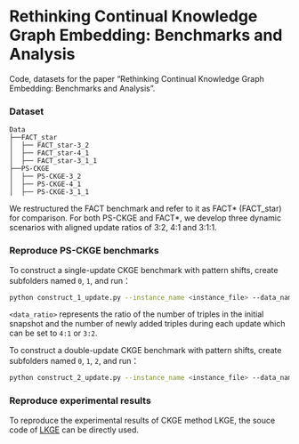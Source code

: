 # Rethinking Continual Knowledge Graph Embedding: Benchmarks and Analysis
Code, datasets for the paper “Rethinking Continual Knowledge Graph Embedding: Benchmarks and Analysis”.
### Dataset
```
Data
├──FACT_star
│  ├── FACT_star-3_2
│  ├── FACT_star-4_1
│  ├── FACT_star-3_1_1
├──PS-CKGE
│  ├── PS-CKGE-3_2
│  ├── PS-CKGE-4_1
│  ├── PS-CKGE-3_1_1
```
We restructured the FACT benchmark and refer to it as FACT* (FACT_star) for comparison.  For both PS-CKGE and FACT*, we develop three dynamic scenarios with aligned update ratios of 3:2, 4:1 and 3:1:1.
### Reproduce PS-CKGE benchmarks
To construct a single-update CKGE benchmark with pattern shifts, create subfolders named `0`, `1`, and run：
```sh
python construct_1_update.py --instance_name <instance_file> --data_name <dataset_name> --ratio <data_ratio>

```
`<data_ratio>` represents the ratio of the number of triples in the initial snapshot and the number of newly added triples during each update which can be set to `4:1` or `3:2`.

To construct a double-update CKGE benchmark with pattern shifts, create subfolders named `0`, `1`, `2`, and run：
```sh
python construct_2_update.py --instance_name <instance_file> --data_name <dataset_name>

```

### Reproduce experimental results
To reproduce the experimental results of CKGE method LKGE, the souce code of [LKGE](https://github.com/nju-websoft/LKGE) can be directly used.
